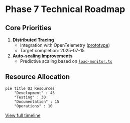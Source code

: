# Phase 7 Technical Roadmap

## Core Priorities
1. **Distributed Tracing**
   - Integration with OpenTelemetry ([prototype](src/monitoring/integration/exporters/trace-exporter.ts#L22-35))
   - Target completion: 2025-07-15
2. **Auto-scaling Improvements**
   - Predictive scaling based on [`load-monitor.ts`](src/scaling/__tests__/load/monitoring/load-monitor.spec.ts:12)

## Resource Allocation
```mermaid
pie title Q3 Resources
    "Development" : 45
    "Testing" : 30
    "Documentation" : 15
    "Operations" : 10
```

[View full timeline](architecture.md)